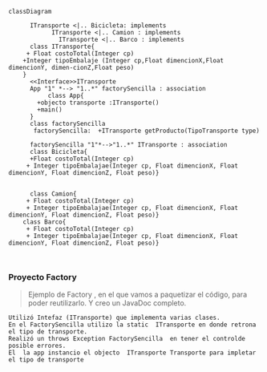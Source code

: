 ````mermaid
classDiagram

      ITransporte <|.. Bicicleta: implements
            ITransporte <|.. Camion : implements
              ITransporte <|.. Barco : implements
      class ITransporte{
     + Float costoTotal(Integer cp) 
    +Integer tipoEmbalaje (Integer cp,Float dimencionX,Float dimencionY, dimen-cionZ,Float peso)
    }
      <<Interface>>ITransporte
      App "1" *--> "1..*" factorySencilla : association
           class App{
        +objecto transporte :ITransporte()
        +main()
      }
      class factorySencilla
       factorySencilla:  +ITransporte getProducto(TipoTransporte type)
         
      factorySencilla "1"*-->"1..*" ITransporte : association
      class Bicicleta{
      +Float costoTotal(Integer cp)
     + Integer tipoEmbalajae(Integer cp, Float dimencionX, Float dimencionY, Float dimencionZ, Float peso)}
      
      
      class Camion{
     + Float costoTotal(Integer cp) 
     + Integer tipoEmbalajae(Integer cp, Float dimencionX, Float dimencionY, Float dimencionZ, Float peso)} 
    class Barco{
     + Float costoTotal(Integer cp) 
     + Integer tipoEmbalajae(Integer cp, Float dimencionX, Float dimencionY, Float dimencionZ, Float peso)} 
  
      

````
### Proyecto Factory

   > Ejemplo de Factory , en el que vamos a paquetizar el código, para poder reutilizarlo. Y creo un JavaDoc completo.

    Utilizó Intefaz (ITransporte) que implementa varias clases.
    En el FactorySencilla utilizo la static  ITransporte en donde retrona el tipo de transporte.
    Realizó un throws Exception FactorySencilla  en tener el controlde posible errores.
    El  la app instancio el objecto  ITransporte Transporte para impletar el tipo de transporte 


